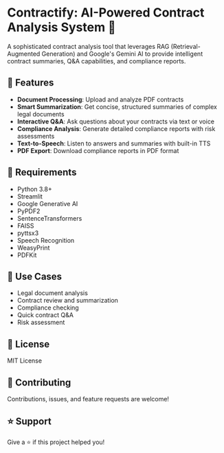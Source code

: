 # Contractify: AI-Powered Contract Analysis System 📄

A sophisticated contract analysis tool that leverages RAG (Retrieval-Augmented Generation) and Google's Gemini AI to provide intelligent contract summaries, Q&A capabilities, and compliance reports.

## 🌟 Features

- **Document Processing**: Upload and analyze PDF contracts
- **Smart Summarization**: Get concise, structured summaries of complex legal documents
- **Interactive Q&A**: Ask questions about your contracts via text or voice
- **Compliance Analysis**: Generate detailed compliance reports with risk assessments
- **Text-to-Speech**: Listen to answers and summaries with built-in TTS
- **PDF Export**: Download compliance reports in PDF format

## 🔧 Requirements

- Python 3.8+
- Streamlit
- Google Generative AI
- PyPDF2
- SentenceTransformers
- FAISS
- pyttsx3
- Speech Recognition
- WeasyPrint
- PDFKit

## 🎯 Use Cases

- Legal document analysis
- Contract review and summarization
- Compliance checking
- Quick contract Q&A
- Risk assessment

## 📝 License

MIT License

## 🤝 Contributing

Contributions, issues, and feature requests are welcome!

## ⭐️ Support

Give a ⭐️ if this project helped you!
